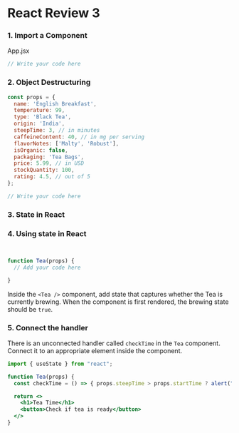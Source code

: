 # React Review 3

### 1. Import a Component

App.jsx

```jsx
// Write your code here

```

### 2. Object Destructuring

```jsx
const props = {
  name: 'English Breakfast',
  temperature: 99,
  type: 'Black Tea',
  origin: 'India',
  steepTime: 3, // in minutes
  caffeineContent: 40, // in mg per serving
  flavorNotes: ['Malty', 'Robust'],
  isOrganic: false,
  packaging: 'Tea Bags',
  price: 5.99, // in USD
  stockQuantity: 100,
  rating: 4.5, // out of 5
};

// Write your code here


```

### 3. State in React



### 4. Using state in React

```jsx


function Tea(props) {
  // Add your code here

}
```

Inside the `<Tea />` component, add state that captures whether the Tea is currently brewing.
When the component is first rendered, the brewing state should be `true`.

### 5. Connect the handler

There is an unconnected handler called `checkTime` in the `Tea` component. Connect it to an
appropriate element inside the component.

```jsx
import { useState } from "react";

function Tea(props) {
  const checkTime = () => { props.steepTime > props.startTime ? alert("TEA IS DONE!"); }

  return <>
    <h1>Tea Time</h1>
    <button>Check if tea is ready</button>
  </>
}
```
